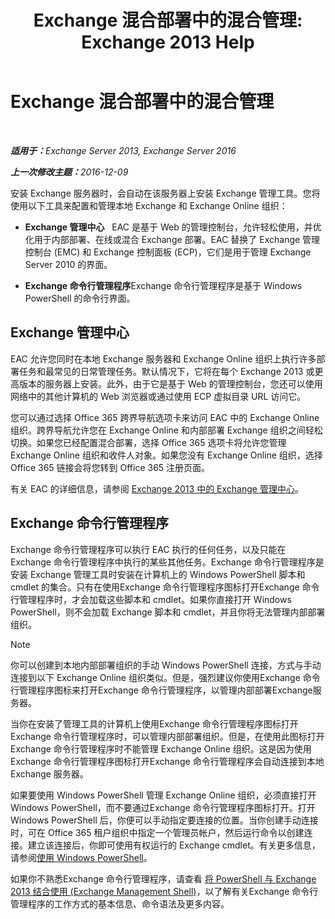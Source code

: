 ﻿---
title: 'Exchange 混合部署中的混合管理: Exchange 2013 Help'
TOCTitle: Exchange 混合部署中的混合管理
ms:assetid: 233f9f34-3ff5-47e1-a9e8-3244ee868d6e
ms:mtpsurl: https://technet.microsoft.com/zh-cn/library/JJ659048(v=EXCHG.150)
ms:contentKeyID: 50492071
ms.date: 01/11/2018
mtps_version: v=EXCHG.150
ms.translationtype: HT
---

# Exchange 混合部署中的混合管理

 

_<strong>适用于：</strong>Exchange Server 2013, Exchange Server 2016_

_<strong>上一次修改主题：</strong>2016-12-09_

安装 Exchange 服务器时，会自动在该服务器上安装 Exchange 管理工具。您将使用以下工具来配置和管理本地 Exchange 和 Exchange Online 组织：

  - **Exchange 管理中心**   EAC 是基于 Web 的管理控制台，允许轻松使用，并优化用于内部部署、在线或混合 Exchange 部署。EAC 替换了 Exchange 管理控制台 (EMC) 和 Exchange 控制面板 (ECP)，它们是用于管理 Exchange Server 2010 的界面。

  - **Exchange 命令行管理程序**Exchange 命令行管理程序是基于 Windows PowerShell 的命令行界面。

## Exchange 管理中心

EAC 允许您同时在本地 Exchange 服务器和 Exchange Online 组织上执行许多部署任务和最常见的日常管理任务。默认情况下，它将在每个 Exchange 2013 或更高版本的服务器上安装。此外，由于它是基于 Web 的管理控制台，您还可以使用网络中的其他计算机的 Web 浏览器或通过使用 ECP 虚拟目录 URL 访问它。

您可以通过选择 Office 365 跨界导航选项卡来访问 EAC 中的 Exchange Online 组织。跨界导航允许您在 Exchange Online 和内部部署 Exchange 组织之间轻松切换。如果您已经配置混合部署，选择 Office 365 选项卡将允许您管理 Exchange Online 组织和收件人对象。如果您没有 Exchange Online 组织，选择 Office 365 链接会将您转到 Office 365 注册页面。

有关 EAC 的详细信息，请参阅 [Exchange 2013 中的 Exchange 管理中心](https://technet.microsoft.com/zh-cn/library/jj150562\(v=exchg.150\))。

## Exchange 命令行管理程序

Exchange 命令行管理程序可以执行 EAC 执行的任何任务，以及只能在Exchange 命令行管理程序中执行的某些其他任务。Exchange 命令行管理程序是安装 Exchange 管理工具时安装在计算机上的 Windows PowerShell 脚本和 cmdlet 的集合。只有在使用Exchange 命令行管理程序图标打开Exchange 命令行管理程序时，才会加载这些脚本和 cmdlet。如果你直接打开 Windows PowerShell，则不会加载 Exchange 脚本和 cmdlet，并且你将无法管理内部部署组织。

> [!NOTE]
> 你可以创建到本地内部部署组织的手动 Windows PowerShell 连接，方式与手动连接到以下 Exchange Online 组织类似。但是，强烈建议你使用Exchange 命令行管理程序图标来打开Exchange 命令行管理程序，以管理内部部署Exchange服务器。


当你在安装了管理工具的计算机上使用Exchange 命令行管理程序图标打开Exchange 命令行管理程序时，可以管理内部部署组织。但是，在使用此图标打开Exchange 命令行管理程序时不能管理 Exchange Online 组织。这是因为使用Exchange 命令行管理程序图标打开Exchange 命令行管理程序会自动连接到本地 Exchange 服务器。

如果要使用 Windows PowerShell 管理 Exchange Online 组织，必须直接打开 Windows PowerShell，而不要通过Exchange 命令行管理程序图标打开。打开 Windows PowerShell 后，你便可以手动指定要连接的位置。当你创建手动连接时，可在 Office 365 租户组织中指定一个管理员帐户，然后运行命令以创建连接。建立该连接后，你即可使用有权运行的 Exchange cmdlet。有关更多信息，请参阅[使用 Windows PowerShell](http://go.microsoft.com/fwlink/p/?linkid=209660)。

如果你不熟悉Exchange 命令行管理程序，请查看 [将 PowerShell 与 Exchange 2013 结合使用 (Exchange Management Shell)](https://technet.microsoft.com/zh-cn/library/bb123778\(v=exchg.150\))，以了解有关Exchange 命令行管理程序的工作方式的基本信息、命令语法及更多内容。

